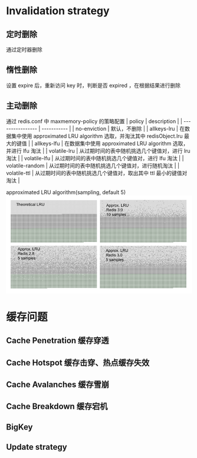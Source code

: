 # Invalidation strategy
## 定时删除
通过定时器删除

## 惰性删除
设置 expire 后，重新访问 key 时，判断是否 expired ，在根据结果进行删除

## 主动删除
通过 redis.conf 中 maxmemory-policy 的策略配置
| policy           | description |
| ---------------- | ----------- |
| no-enviction     | 默认，不删除 |
| allkeys-lru      | 在数据集中使用 approximated LRU algorithm 选取，并淘汰其中 redisObject.lru 最大的键值 |
| allkeys-lfu      | 在数据集中使用 approximated LRU algorithm 选取，并进行 lfu 淘汰 |
| volatile-lru     | 从过期时间的表中随机挑选几个键值对，进行 lru 淘汰 |
| volatile-lfu     | 从过期时间的表中随机挑选几个键值对，进行 lfu 淘汰 |
| volatile-random  | 从过期时间的表中随机挑选几个键值对，进行随机淘汰 |
| volatile-ttl     | 从过期时间的表中随机挑选几个键值对，取出其中 ttl 最小的键值对淘汰 |

approximated LRU algorithm(sampling, default 5)
![approximated LRU algorithm](lru_comparison.png)

# 缓存问题
## Cache Penetration 缓存穿透
## Cache Hotspot 缓存击穿、热点缓存失效
## Cache Avalanches 缓存雪崩
## Cache Breakdown 缓存宕机
## BigKey
## Update strategy
